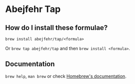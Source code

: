 # Abejfehr Tap

## How do I install these formulae?

`brew install abejfehr/tap/<formula>`

Or `brew tap abejfehr/tap` and then `brew install <formula>`.

## Documentation

`brew help`, `man brew` or check [Homebrew's documentation](https://docs.brew.sh).

